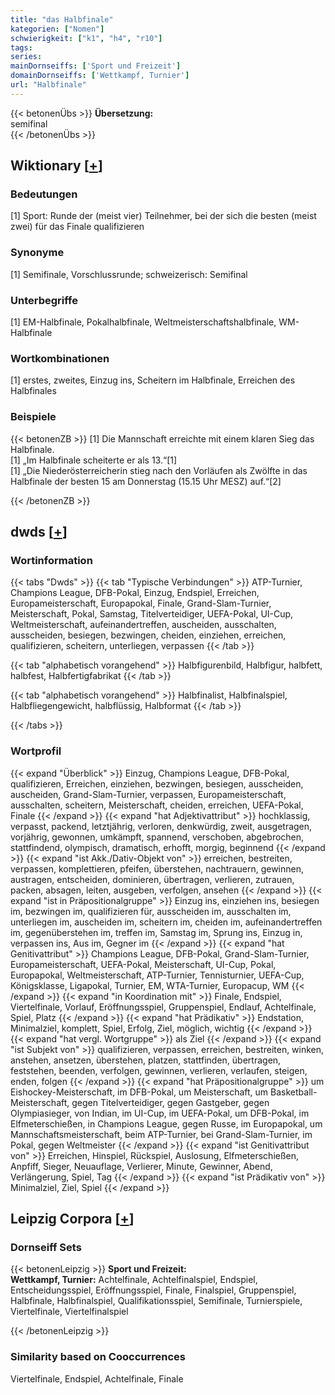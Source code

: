 ```yaml
---
title: "das Halbfinale"
kategorien: ["Nomen"]
schwierigkeit: ["k1", "h4", "r10"]
tags:
series:
mainDornseiffs: ['Sport und Freizeit']
domainDornseiffs: ['Wettkampf, Turnier']
url: "Halbfinale"
---
```


{{< betonenÜbs >}}
**Übersetzung:**  
semifinal  
{{< /betonenÜbs >}}

## Wiktionary [[+](https://de.wiktionary.org/wiki/Halbfinale)]

### Bedeutungen
[1] Sport:  Runde der (meist vier) Teilnehmer, bei der sich die besten (meist zwei) für das Finale qualifizieren  

### Synonyme
[1] Semifinale, Vorschlussrunde; schweizerisch: Semifinal  

### Unterbegriffe
[1] EM-Halbfinale, Pokalhalbfinale, Weltmeisterschaftshalbfinale, WM-Halbfinale  

### Wortkombinationen
[1] erstes, zweites, Einzug ins, Scheitern im Halbfinale, Erreichen des Halbfinales  

### Beispiele
{{< betonenZB >}}
[1] Die Mannschaft erreichte mit einem klaren Sieg das Halbfinale.  
[1] „Im Halbfinale scheiterte er als 13.“[1]  
[1] „Die Niederösterreicherin stieg nach den Vorläufen als Zwölfte in das Halbfinale der besten 15 am Donnerstag (15.15 Uhr MESZ) auf.“[2]  

{{< /betonenZB >}}


## dwds [[+](https://www.dwds.de/wb/Halbfinale)]

### Wortinformation
{{< tabs "Dwds" >}}
{{< tab "Typische Verbindungen" >}}
ATP-Turnier, Champions League, DFB-Pokal, Einzug, Endspiel, Erreichen, Europameisterschaft, Europapokal, Finale, Grand-Slam-Turnier, Meisterschaft, Pokal, Samstag, Titelverteidiger, UEFA-Pokal, UI-Cup, Weltmeisterschaft, aufeinandertreffen, auscheiden, ausschalten, ausscheiden, besiegen, bezwingen, cheiden, einziehen, erreichen, qualifizieren, scheitern, unterliegen, verpassen
{{< /tab >}}

{{< tab "alphabetisch vorangehend" >}}
Halbfigurenbild, Halbfigur, halbfett, halbfest, Halbfertigfabrikat
{{< /tab >}}

{{< tab "alphabetisch vorangehend" >}}
Halbfinalist, Halbfinalspiel, Halbfliegengewicht, halbflüssig, Halbformat
{{< /tab >}}

{{< /tabs >}}

### Wortprofil
{{< expand "Überblick" >}} Einzug, Champions League, DFB-Pokal, qualifizieren, Erreichen, einziehen, bezwingen, besiegen, ausscheiden, auscheiden, Grand-Slam-Turnier, verpassen, Europameisterschaft, ausschalten, scheitern, Meisterschaft, cheiden, erreichen, UEFA-Pokal, Finale {{< /expand >}}
{{< expand "hat Adjektivattribut" >}} hochklassig, verpasst, packend, letztjährig, verloren, denkwürdig, zweit, ausgetragen, vorjährig, gewonnen, umkämpft, spannend, verschoben, abgebrochen, stattfindend, olympisch, dramatisch, erhofft, morgig, beginnend {{< /expand >}}
{{< expand "ist Akk./Dativ-Objekt von" >}} erreichen, bestreiten, verpassen, komplettieren, pfeifen, überstehen, nachtrauern, gewinnen, austragen, entscheiden, dominieren, übertragen, verlieren, zutrauen, packen, absagen, leiten, ausgeben, verfolgen, ansehen {{< /expand >}}
{{< expand "ist in Präpositionalgruppe" >}} Einzug ins, einziehen ins, besiegen im, bezwingen im, qualifizieren für, ausscheiden im, ausschalten im, unterliegen im, auscheiden im, scheitern im, cheiden im, aufeinandertreffen im, gegenüberstehen im, treffen im, Samstag im, Sprung ins, Einzug in, verpassen ins, Aus im, Gegner im {{< /expand >}}
{{< expand "hat Genitivattribut" >}} Champions League, DFB-Pokal, Grand-Slam-Turnier, Europameisterschaft, UEFA-Pokal, Meisterschaft, UI-Cup, Pokal, Europapokal, Weltmeisterschaft, ATP-Turnier, Tennisturnier, UEFA-Cup, Königsklasse, Ligapokal, Turnier, EM, WTA-Turnier, Europacup, WM {{< /expand >}}
{{< expand "in Koordination mit" >}} Finale, Endspiel, Viertelfinale, Vorlauf, Eröffnungsspiel, Gruppenspiel, Endlauf, Achtelfinale, Spiel, Platz {{< /expand >}}
{{< expand "hat Prädikativ" >}} Endstation, Minimalziel, komplett, Spiel, Erfolg, Ziel, möglich, wichtig {{< /expand >}}
{{< expand "hat vergl. Wortgruppe" >}} als Ziel {{< /expand >}}
{{< expand "ist Subjekt von" >}} qualifizieren, verpassen, erreichen, bestreiten, winken, anstehen, ansetzen, überstehen, platzen, stattfinden, übertragen, feststehen, beenden, verfolgen, gewinnen, verlieren, verlaufen, steigen, enden, folgen {{< /expand >}}
{{< expand "hat Präpositionalgruppe" >}} um Eishockey-Meisterschaft, im DFB-Pokal, um Meisterschaft, um Basketball-Meisterschaft, gegen Titelverteidiger, gegen Gastgeber, gegen Olympiasieger, von Indian, im UI-Cup, im UEFA-Pokal, um DFB-Pokal, im Elfmeterschießen, in Champions League, gegen Russe, im Europapokal, um Mannschaftsmeisterschaft, beim ATP-Turnier, bei Grand-Slam-Turnier, im Pokal, gegen Weltmeister {{< /expand >}}
{{< expand "ist Genitivattribut von" >}} Erreichen, Hinspiel, Rückspiel, Auslosung, Elfmeterschießen, Anpfiff, Sieger, Neuauflage, Verlierer, Minute, Gewinner, Abend, Verlängerung, Spiel, Tag {{< /expand >}}
{{< expand "ist Prädikativ von" >}} Minimalziel, Ziel, Spiel {{< /expand >}}

## Leipzig Corpora [[+](https://corpora.uni-leipzig.de/en/res?word=Halbfinale&corpusId=deu_newscrawl-public_2018)]

### Dornseiff Sets
{{< betonenLeipzig >}}
**Sport und Freizeit:**  
**Wettkampf, Turnier:** Achtelfinale, Achtelfinalspiel, Endspiel, Entscheidungsspiel, Eröffnungsspiel, Finale, Finalspiel, Gruppenspiel, Halbfinale, Halbfinalspiel, Qualifikationsspiel, Semifinale, Turnierspiele, Viertelfinale, Viertelfinalspiel  

{{< /betonenLeipzig >}}

### Similarity based on Cooccurrences
Viertelfinale, Endspiel, Achtelfinale, Finale

